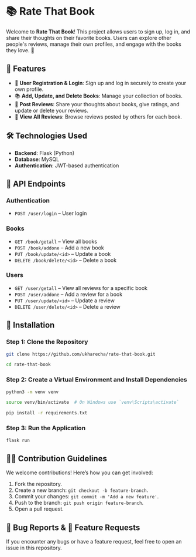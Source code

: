 # 📚 Rate That Book

Welcome to **Rate That Book**! This project allows users to sign up, log in, and share their thoughts on their favorite books. Users can explore other people's reviews, manage their own profiles, and engage with the books they love. 📖

## 🚀 Features

- 📝 **User Registration & Login**: Sign up and log in securely to create your own profile.
- 📚 **Add, Update, and Delete Books**: Manage your collection of books.
- 🌟 **Post Reviews**: Share your thoughts about books, give ratings, and update or delete your reviews.
- 👀 **View All Reviews**: Browse reviews posted by others for each book.

## 🛠️ Technologies Used

- **Backend**: Flask (Python)
- **Database**: MySQL
- **Authentication**: JWT-based authentication

## 📑 API Endpoints

### Authentication

- `POST /user/login` – User login

### Books

- `GET /book/getall` – View all books
- `POST /book/addone` – Add a new book
- `PUT /book/update/<id>` – Update a book
- `DELETE /book/delete/<id>` – Delete a book

### Users

- `GET /user/getall` – View all reviews for a specific book
- `POST /user/addone` – Add a review for a book
- `PUT /user/update/<id>` – Update a review
- `DELETE /user/delete/<id>` – Delete a review

## 🔧 Installation

### Step 1: Clone the Repository

```bash
git clone https://github.com/ukharecha/rate-that-book.git
```
```bash
cd rate-that-book
```

### Step 2: Create a Virtual Environment and Install Dependencies
```bash
python3 -m venv venv
```
```bash
source venv/bin/activate  # On Windows use `venv\Scripts\activate`
```
```bash
pip install -r requirements.txt
```

### Step 3: Run the Application
```bash
flask run
```

## 🧑‍💻 Contribution Guidelines

We welcome contributions! Here’s how you can get involved:

1. Fork the repository.
2. Create a new branch: `git checkout -b feature-branch`.
3. Commit your changes: `git commit -m 'Add a new feature'`.
4. Push to the branch: `git push origin feature-branch`.
5. Open a pull request.

## 🐛 Bug Reports & 📝 Feature Requests

If you encounter any bugs or have a feature request, feel free to open an issue in this repository.


